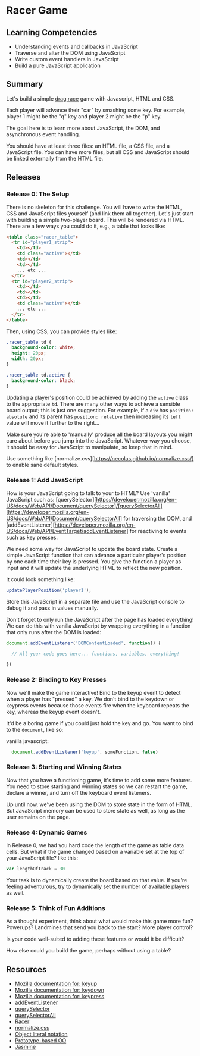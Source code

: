 <!-- DBC start -->
# Racer Game

## Learning Competencies

* Understanding events and callbacks in JavaScript
* Traverse and alter the DOM using JavaScript
* Write custom event handlers in JavaScript
* Build a pure JavaScript application

## Summary

Let's build a simple [drag race](https://www.google.co.nz/imgres?imgurl=http://i.imgur.com/lxV6GYl.gif&imgrefurl=https://www.reddit.com/r/funny/comments/195k3m/they_lost_against_dogs_xpost_rgifs/&h=184&w=450&tbnid=syPUFcJs2ph-wM:&docid=XOovZq3mwW4eBM&ei=Yy5zVq6hCIGzmAW4uKDYCw&tbm=isch&ved=0ahUKEwju3sC08OPJAhWBGaYKHTgcCLsQMwggKAYwBg) game with Javascript, HTML and CSS.

Each player will advance their "car" by smashing some key.  For example, player 1 might be the "q" key and player 2 might be the "p" key.

The goal here is to learn more about JavaScript, the DOM, and asynchronous
event handling.

You should have at least three files: an HTML file, a CSS file, and a JavaScript file. You can have more files, but all CSS and JavaScript should be linked externally from the HTML file.

## Releases

### Release 0: The Setup

There is no skeleton for this challenge.  You will have to write the HTML, CSS and
JavaScript files yourself (and link them all together).  Let's just start with
building a simple two-player board.  This will be rendered via HTML.  There are
a few ways you could do it, e.g., a table that looks like:

```html
<table class="racer_table">
  <tr id="player1_strip">
    <td></td>
    <td class="active"></td>
    <td></td>
    <td></td>
    ... etc ...
  </tr>
  <tr id="player2_strip">
    <td></td>
    <td></td>
    <td></td>
    <td class="active"></td>
    ... etc ...
  </tr>
</table>
```

Then, using CSS, you can provide styles like:

```css
.racer_table td {
  background-color: white;
  height: 20px;
  width: 20px;
}

.racer_table td.active {
  background-color: black;
}
```

Updating a player's position could be achieved by adding the `active` class to
the appropriate `td`.  There are many other ways to achieve a sensible board
output; this is just one suggestion. For example, if a `div` has 
`position: absolute` and its parent has `position: relative` then increasing its
`left` value will move it further to the right...

Make sure you're able to 'manually' produce all the board layouts you might
care about before you jump into the JavaScript.  Whatever way you choose, it
should be easy for JavaScript to manipulate, so keep that in mind.

Use something like [normalize.css][https://necolas.github.io/normalize.css/] to 
enable sane default styles.

### Release 1: Add JavaScript

How is your JavaScript going to talk to your to HTML? Use 'vanilla' JavaScript such as: [querySelector][https://developer.mozilla.org/en-US/docs/Web/API/Document/querySelector]/[querySelectorAll][https://developer.mozilla.org/en-US/docs/Web/API/Document/querySelectorAll] for traversing the DOM, and [addEventListener][https://developer.mozilla.org/en-US/docs/Web/API/EventTarget/addEventListener] for reactiving to events such as key presses.

We need some way for JavaScript to update the board state.  Create a simple JavaScript function that can advance a particular player's position by one each time their key is pressed. You give the function a player as input and it will update the underlying HTML to reflect the new position.

It could look something like:

```javascript
updatePlayerPosition('player1');
```

Store this JavaScript in a separate file and use the JavaScript console to debug it and pass in values manually.

Don't forget to only run the JavaScript after the page has loaded everything!  
We can do this with vanilla JavaScript by wrapping everything in a function
that only runs after the DOM is loaded:

```javascript
document.addEventListener('DOMContentLoaded', function() {

  // All your code goes here... functions, variables, everything!

})
```


### Release 2: Binding to Key Presses

Now we'll make the game interactive!  Bind to the keyup event to detect
when a player has "pressed" a key.  We don't bind to the keydown or
keypress events because those events fire when the keyboard repeats the
key, whereas the keyup event doesn't.

It'd be a boring game if you could just hold the key and go.  You want to bind
to the `document`, like so:

vanilla javascript: 

```javascript
  document.addEventListener('keyup', someFunction, false)
```

### Release 3: Starting and Winning States

Now that you have a functioning game, it's time to add some more features. You
need to store starting and winning states so we can restart the game, declare a
winner, and turn off the keyboard event listeners.

Up until now, we've been using the DOM to store state in the form of HTML. But
JavaScript memory can be used to store state as well, as long as the user remains
on the page.

### Release 4: Dynamic Games

In Release 0, we had you hard code the length of the game as table data cells. But
what if the game changed based on a variable set at the top of your JavaScript
file? like this:

```javascript
var lengthOfTrack = 30
```

Your task is to dynamically create the board based on that value. If you're feeling
adventurous, try to dynamically set the number of available players as well.

### Release 5: Think of Fun Additions

As a thought experiment, think about what would make this game more fun? Powerups? 
Landmines that send you back to the start? More player control?

Is your code well-suited to adding these features or would it be difficult?

How else could you build the game, perhaps without using a table?

## Resources

- [Mozilla documentation for: keyup](https://developer.mozilla.org/en-US/docs/Web/Reference/Events/keyup)
- [Mozilla documentation for: keydown](https://developer.mozilla.org/en-US/docs/Web/Reference/Events/keydown)
- [Mozilla documentation for: keypress](https://developer.mozilla.org/en-US/docs/Web/Reference/Events/keypress)
- [addEventListener](https://developer.mozilla.org/en-US/docs/Web/API/EventTarget.addEventListener)
- [querySelector](https://developer.mozilla.org/en-US/docs/Web/API/document.querySelector)
- [querySelectorAll](https://developer.mozilla.org/en-US/docs/Web/API/Document.querySelectorAll)
- [Racer](../../../racer-1-outrageous-fortune-challenge)
- [normalize.css](http://necolas.github.com/normalize.css/)
- [Object literal notation](https://developer.mozilla.org/en-US/docs/Web/JavaScript/Guide/Working_with_Objects)
- [Prototype-based OO](https://developer.mozilla.org/en-US/docs/Web/JavaScript/Guide/Details_of_the_Object_Model)
- [Jasmine](http://jasmine.github.io/2.0/introduction.html)
<!-- DBC end -->
